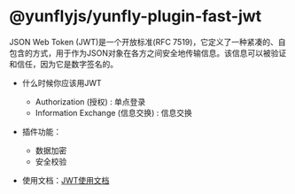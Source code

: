 # @yunflyjs/yunfly-plugin-fast-jwt

JSON Web Token (JWT)是一个开放标准(RFC 7519)，它定义了一种紧凑的、自包含的方式，用于作为JSON对象在各方之间安全地传输信息。该信息可以被验证和信任，因为它是数字签名的。

- 什么时候你应该用JWT
    - Authorization (授权) : 单点登录
    - Information Exchange (信息交换) : 信息交换

- 插件功能：
    - 数据加密
    - 安全校验

- 使用文档：[JWT使用文档](../secruity/jwt)

